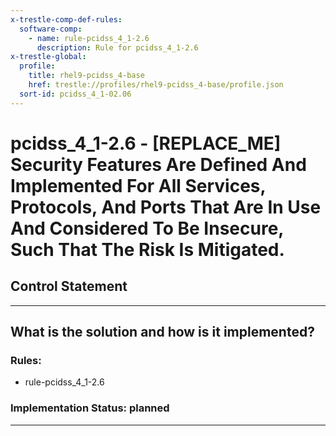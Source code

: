 ```yaml
---
x-trestle-comp-def-rules:
  software-comp:
    - name: rule-pcidss_4_1-2.6
      description: Rule for pcidss_4_1-2.6
x-trestle-global:
  profile:
    title: rhel9-pcidss_4-base
    href: trestle://profiles/rhel9-pcidss_4-base/profile.json
  sort-id: pcidss_4_1-02.06
---
```


# pcidss_4_1-2.6 - \[REPLACE_ME\] Security Features Are Defined And Implemented For All Services, Protocols, And Ports That Are In Use And Considered To Be Insecure, Such That The Risk Is Mitigated.

## Control Statement

______________________________________________________________________

## What is the solution and how is it implemented?

<!-- For implementation status enter one of: implemented, partial, planned, alternative, not-applicable -->

<!-- Note that the list of rules under ### Rules: is read-only and changes will not be captured after assembly to JSON -->

<!-- Add control implementation description here for control: pcidss_4_1-2.6 -->

### Rules:

  - rule-pcidss_4_1-2.6

### Implementation Status: planned

______________________________________________________________________
